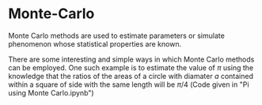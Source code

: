 # Monte-Carlo
Monte Carlo methods are used to estimate parameters or simulate phenomenon whose statistical properties are known.

There are some interesting and simple ways in which Monte Carlo methods can be employed.
One such example is to estimate the value of $\pi$ using the knowledge that the ratios of the areas of a circle with diamater $a$ contained within a square of side with the same length will be $\pi/4$ (Code given in "Pi using Monte Carlo.ipynb")
